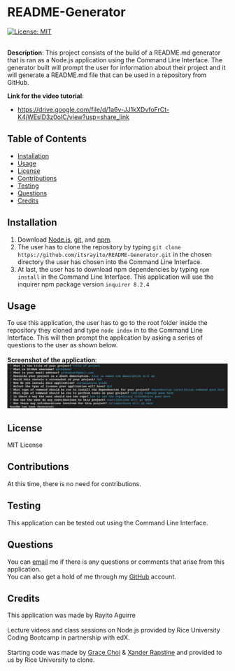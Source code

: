 # README-Generator
[![License: MIT](https://img.shields.io/badge/License-MIT-yellow.svg)](https://opensource.org/license/MIT) <br><br>

**Description**: This project consists of the build of a README.md generator that is ran as a Node.js application using the Command Line Interface. The generator built will prompt the user for information about their project and it will generate a README.md file that can be used in a repository from GitHub.


**Link for the video tutorial**:
- https://drive.google.com/file/d/1a6v-JJ1kXDvfoFrCt-K4jWEslD3z0oIC/view?usp=share_link

## Table of Contents
* [Installation](#installation)
* [Usage](#usage)
* [License](#license)
* [Contributions](#contributions)
* [Testing](#testing)
* [Questions](#questions)
* [Credits](#credits)

## Installation
1. Download [Node.js](https://node.js.org/en/download/), [git](https://git-scm.com/downloads), and [npm](https://docs.npmjs.com/downloading-and-installing-node-js-and-npm).
2. The user has to clone the repository by typing `git clone https://github.com/itsrayito/README-Generator.git` in the chosen directory the user has chosen into the Command Line Interface.
3. At last, the user has to download npm dependencies by typing `npm install` in the Command Line Interface. This application will use the inquirer npm package version `inquirer 8.2.4`

## Usage
To use this application, the user has to go to the root folder inside the repository they cloned and type `node index` in to the Command Line Interface. This will then prompt the application by asking a series of questions to the user as shown below.<br><br>
**Screenshot of the application**:
![Alt text](Assets/screenshot.png)

## License
MIT License

## Contributions
At this time, there is no need for contributions.

## Testing
This application can be tested out using the Command Line Interface.

## Questions
You can [email](rayito.aguirre94@gmail.com) me if there is any questions or comments that arise from this application.<br>
You can also get a hold of me through my [GitHub](https://github.com/itsrayito) account.

## Credits
This application was made by Rayito Aguirre<br><br>
Lecture videos and class sessions on Node.js provided by Rice University Coding Bootcamp in partnership with edX.<br><br>
Starting code was made by [Grace Choi](https://github.com/gachoi06) & [Xander Rapstine](https://github.com/Xandromus) and provided to us by Rice University to clone.
